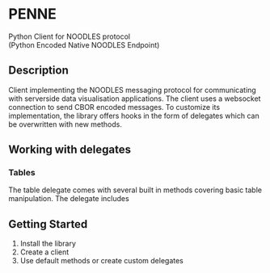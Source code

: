 # PENNE
Python Client for NOODLES protocol  
(Python Encoded Native NOODLES Endpoint)

## Description
Client implementing the NOODLES messaging protocol for communicating with serverside data visualisation applications.
The client uses a websocket connection to send CBOR encoded messages. To customize its implementation, the
library offers hooks in the form of delegates which can be overwritten with new methods.

## Working with delegates
### Tables
The table delegate comes with several built in methods covering basic table manipulation. The delegate includes


## Getting Started
1. Install the library
2. Create a client
3. Use default methods or create custom delegates
